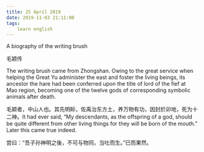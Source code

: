 ```yaml
---
title: 25 April 2019
date: 2019-11-03 21:11:00
tags:
    learn english
---
```

A biography
of the writing brush

毛颖传

The
writing brush came from Zhongshan. Owing to the great service when helping the Great
Yu administer the east and foster the living beings, its ancestor the hare had
been conferred upon the title of lord of the fief at Mao region, becoming one
of the twelve gods of corresponding symbolic animals after death.

毛颖者，中山人也。其先明眎，佐禹治东方土，养万物有功，因封於卯地，死为十二神。It had ever said, “My descendants, as the offspring of a god, should
be quite different from other living things for they will be born of the mouth.” Later this came true indeed.  

尝曰：“吾子孙神明之後，不可与物同，当吐而生。”已而果然。

 